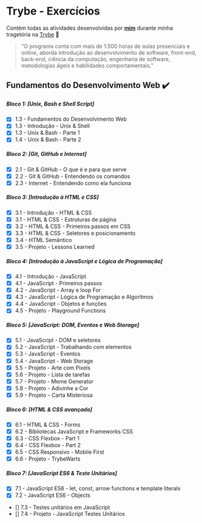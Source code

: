 # Trybe - Exercícios

Contém todas as atividades desenvolvidas por __[mim](https://www.linkedin.com/in/gustavo-willig-a1b959114/)__ durante minha tragetória na [Trybe](https://www.betrybe.com/) :rocket:

>"O programa conta com mais de 1.500 horas de aulas presenciais e online, aborda introdução ao desenvolvimento de software, front-end, back-end, ciência da computação, engenharia de software, metodologias ágeis e habilidades comportamentais."

## Fundamentos do Desenvolvimento Web :heavy_check_mark:

##### Bloco 1: [Unix, Bash e Shell Script]
- [x] 1.3 - Fundamentos do Desenvolvimento Web
- [x] 1.3 - Introdução - Unix & Shell
- [x] 1.3 - Unix & Bash - Parte 1
- [x] 1.4 - Unix & Bash - Parte 2

##### Bloco 2: [Git, GitHub e Internet]
- [x] 2.1 - Git & GitHub  - O que é e para que serve
- [x] 2.2 - Git & GitHub - Entendendo os comandos
- [x] 2.3 - Internet - Entendendo como ela funciona

##### Bloco 3: [Introdução à HTML e CSS]
- [x] 3.1 - Introdução - HTML & CSS
- [x] 3.1 - HTML & CSS - Estruturas de página
- [x] 3.2 - HTML & CSS - Primeiros passos em CSS
- [x] 3.3 - HTML & CSS - Seletores e posicionamento
- [x] 3.4 - HTML Semântico
- [x] 3.5 - Projeto - Lessons Learned

##### Bloco 4: [Introdução à JavaScript e Lógica de Programação]
- [x] 4.1 - Introdução - JavaScript
- [x] 4.1 - JavaScript - Primeiros passos
- [x] 4.2 - JavaScript - Array e loop For
- [x] 4.3 - JavaScript - Lógica de Programação e Algoritmos
- [x] 4.4 - JavaScript - Objetos e funções
- [x] 4.5 - Projeto - Playground Functions

##### Bloco 5: [JavaScript: DOM, Eventos e Web Storage]
- [x] 5.1 - JavaScript - DOM e seletores
- [x] 5.2 - JavaScript - Trabalhando com elementos
- [x] 5.3 - JavaScript - Eventos
- [x] 5.4 - JavaScript - Web Storage
- [x] 5.5 - Projeto - Arte com Pixels
- [x] 5.6 - Projeto - Lista de tarefas
- [x] 5.7 - Projeto - Meme Generator
- [x] 5.8 - Projeto - Adivinhe a Cor
- [x] 5.9 - Projeto - Carta Misteriosa

##### Bloco 6: [HTML & CSS avançado]
- [x] 6.1 - HTML & CSS - Forms
- [x] 6.2 - Bibliotecas JavaScript e Frameworks CSS
- [x] 6.3 - CSS Flexbox - Part 1
- [x] 6.4 - CSS Flexbox - Part 2
- [x] 6.5 - CSS Responsivo - Mobile First
- [x] 6.6 - Projeto - TrybeWarts

##### Bloco 7: [JavaScript ES6 & Teste Unitários]
- [x] 7.1 - JavaScript ES6 - let, const, arrow functions e template literals
- [x] 7.2 - JavaScript ES6 - Objects
- [] 7.3 - Testes unitários em JavaScript
- [] 7.4 - Projeto - JavaScript Testes Unitários
